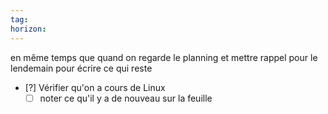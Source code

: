 ```yaml
---
tag: 
horizon: 
---
```

en même temps que quand on regarde le planning et mettre rappel pour le lendemain pour écrire ce qui reste
- [?] Vérifier qu'on a cours de Linux
	- [ ] noter ce qu'il y a de nouveau sur la feuille